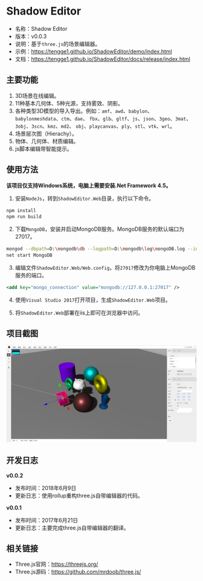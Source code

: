 # Shadow Editor

* 名称：Shadow Editor
* 版本：v0.0.3
* 说明：基于`three.js`的场景编辑器。
* 示例：https://tengge1.github.io/ShadowEditor/demo/index.html
* 文档：https://tengge1.github.io/ShadowEditor/docs/release/index.html

## 主要功能

1. 3D场景在线编辑。
2. 11种基本几何体、5种光源，支持雾效、阴影。
3. 各种类型3D模型的导入导出。例如：`amf`、`awd`、`babylon`、`babylonmeshdata`、`ctm`、`dae`、
`fbx`、`glb`、`gltf`、`js`、`json`、`3geo`、`3mat`、`3obj`、`3scn`、`kmz`、`md2`、
`obj`、`playcanvas`、`ply`、`stl`、`vtk`、`wrl`。
4. 场景层次图（Hierachy）。
5. 物体、几何体、材质编辑。
6. js脚本编辑带智能提示。

## 使用方法

**该项目仅支持Windows系统，电脑上需要安装.Net Framework 4.5。**

1. 安装`NodeJs`，转到`ShadowEditor.Web`目录，执行以下命令。

```bash
npm install
npm run build
```

2. 下载`MongoDB`，安装并启动MongoDB服务。MongoDB服务的默认端口为27017。

```bash
mongod --dbpath=D:\mongodb\db --logpath=D:\mongodb\log\mongoDB.log --install --serviceName MongoDB
net start MongoDB
```

3. 编辑文件`ShadowEditor.Web/Web.config`，将`27017`修改为你电脑上MongoDB服务的端口。

```xml
<add key="mongo_connection" value="mongodb://127.0.0.1:27017" />
```

4. 使用`Visual Studio 2017`打开项目，生成`ShadowEditor.Web`项目。

5. 将`ShadowEditor.Web`部署在iis上即可在浏览器中访问。

## 项目截图

![image](images/mesh20180729.png)

## 开发日志

**v0.0.2**

* 发布时间：2018年6月9日
* 更新日志：使用rollup重构three.js自带编辑器的代码。

**v0.0.1**

* 发布时间：2017年6月21日  
* 更新日志：主要完成three.js自带编辑器的翻译。


## 相关链接

* Three.js官网：https://threejs.org/
* Three.js源码：https://github.com/mrdoob/three.js/
